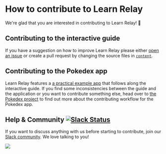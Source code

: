 # How to contribute to Learn Relay

We're glad that you are interested in contributing to Learn Relay! :tada:

## Contributing to the interactive guide

If you have a suggestion on how to improve Learn Relay please either [open an issue](https://github.com/learnrelay/learnrelay/issues/new) or create a pull request by changing the source files in [`content`](https://github.com/learnrelay/learnrelay/tree/master/content).

## Contributing to the Pokedex app

Learn Relay features a [a practical example app](https://github.com/learnrelay/pokedex) that follows along the interactive guide.
If you find some inconsistencies between the guide and the application or you want to contribute something else, head over to [the Pokedex project](https://github.com/learnrelay/pokedex/blob/master/CONTRIBUTING.md) to find out more about the contributing workflow for the Pokedex app.

## Help & Community [![Slack Status](https://slack.graph.cool/badge.svg)](https://slack.graph.cool)

If you want to discuss anything with us before starting to contribute, join our [Slack community](http://slack.graph.cool/). We love talking to you!

![](http://i.imgur.com/5RHR6Ku.png)
